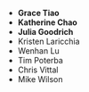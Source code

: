 - **Grace Tiao**
- **Katherine Chao**
- **Julia Goodrich**
- Kristen Laricchia
- Wenhan Lu
- Tim Poterba
- Chris Vittal
- Mike Wilson
